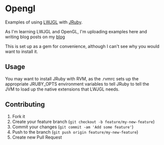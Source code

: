 # Opengl

Examples of using [LWJGL](http://www.lwjgl.org/) with [JRuby](http://jruby.org/).

As I'm learning LWJGL and OpenGL, I'm uploading examples here and writing blog posts on my [blog](http://www.compoundtheory.com)

This is set up as a gem for convenience, although I can't see why you would want to install it.

## Usage

You may want to install JRuby with RVM, as the .rvmrc sets up the appropriate JRUBY_OPTS environment variables to tell JRuby
to tell the JVM to load up the native extensions that LWJGL needs.

## Contributing

1. Fork it
2. Create your feature branch (`git checkout -b feature/my-new-feature`)
3. Commit your changes (`git commit -am 'Add some feature'`)
4. Push to the branch (`git push origin feature/my-new-feature`)
5. Create new Pull Request
